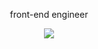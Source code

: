 <p align="center">
front-end engineer<br>
</p>

<p align="center">
  <a target="_blank" href="mailto:kanghg1116@gmail.com?subject=Hello%20Ileri,%20From%20Github"><img src="https://img.shields.io/badge/gmail-%23D14836.svg?&style=flat-square&logo=gmail&logoColor=white" /></a>
</p>

